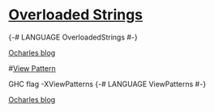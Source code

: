 # [Overloaded Strings](https://downloads.haskell.org/~ghc/7.10.3/docs/html/users_guide/type-class-extensions.html#overloaded-strings)
{-# LANGUAGE OverloadedStrings #-}


[Ocharles blog](https://ocharles.org.uk/blog/posts/2014-12-17-overloaded-strings.html)

#[View Pattern](https://downloads.haskell.org/~ghc/latest/docs/html/users_guide/syntax-extns.html#view-patterns)

GHC flag -XViewPatterns
{-# LANGUAGE ViewPatterns #-}

[Ocharles blog](https://ocharles.org.uk/blog/posts/2014-12-02-view-patterns.html)


